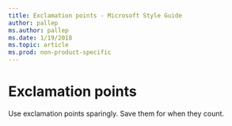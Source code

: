 ```yaml
---
title: Exclamation points - Microsoft Style Guide
author: pallep
ms.author: pallep
ms.date: 1/19/2018
ms.topic: article
ms.prod: non-product-specific
---
```


# Exclamation points

Use exclamation points sparingly. Save them for when they count.
